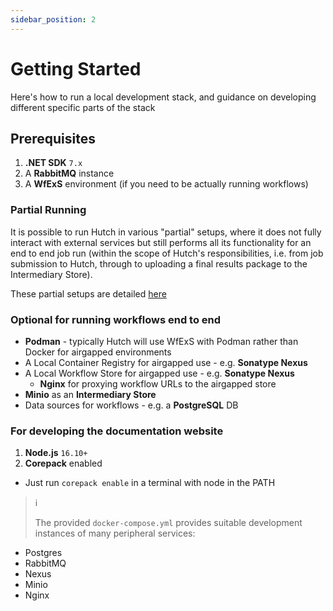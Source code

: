 ```yaml
---
sidebar_position: 2
---
```


# Getting Started

Here's how to run a local development stack, and guidance on developing different specific parts of the stack

## Prerequisites

1. **.NET SDK** `7.x`
1. A **RabbitMQ** instance
1. A **WfExS** environment (if you need to be actually running workflows)

### Partial Running

It is possible to run Hutch in various "partial" setups, where it does not fully interact with external services but still performs all its functionality for an end to end job run (within the scope of Hutch's responsibilities, i.e. from job submission to Hutch, through to uploading a final results package to the Intermediary Store).

These partial setups are detailed [here](partial-running.md)

### Optional for running workflows end to end

- **Podman** - typically Hutch will use WfExS with Podman rather than Docker for airgapped environments
- A Local Container Registry for airgapped use - e.g. **Sonatype Nexus**
- A Local Workflow Store for airgapped use - e.g. **Sonatype Nexus**
  - **Nginx** for proxying workflow URLs to the airgapped store
- **Minio** as an **Intermediary Store**
- Data sources for workflows - e.g. a **PostgreSQL** DB

### For developing the documentation website

1. **Node.js** `16.10+`
1. **Corepack** enabled
  - Just run `corepack enable` in a terminal with node in the PATH

> ℹ️
> 
> The provided `docker-compose.yml` provides suitable development instances of many peripheral services:

- Postgres
- RabbitMQ
- Nexus
- Minio
- Nginx
